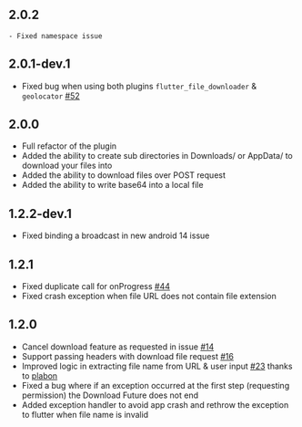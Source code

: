 ## 2.0.2
    - Fixed namespace issue

## 2.0.1-dev.1

- Fixed bug when using both plugins `flutter_file_downloader` & `geolocator` [#52](https://github.com/abdallah-odeh/flutter_file_downloader/issues/52)

## 2.0.0

- Full refactor of the plugin
- Added the ability to create sub directories in Downloads/ or AppData/ to download your files into
- Added the ability to download files over POST request
- Added the ability to write base64 into a local file 

## 1.2.2-dev.1

- Fixed binding a broadcast in new android 14 issue

## 1.2.1

- Fixed duplicate call for onProgress [#44](https://github.com/abdallah-odeh/flutter_file_downloader/issues/44)
- Fixed crash exception when file URL does not contain file extension

## 1.2.0

- Cancel download feature as requested in issue [#14](https://github.com/abdallah-odeh/flutter_file_downloader/issues/14)
- Support passing headers with download file request [#16](https://github.com/abdallah-odeh/flutter_file_downloader/issues/16)
- Improved logic in extracting file name from URL & user input [#23](https://github.com/abdallah-odeh/flutter_file_downloader/issues/23) thanks to [plabon](https://github.com/plabon)
- Fixed a bug where if an exception occurred at the first step (requesting permission) the Download Future does not end
- Added exception handler to avoid app crash and rethrow the exception to flutter when file name is invalid